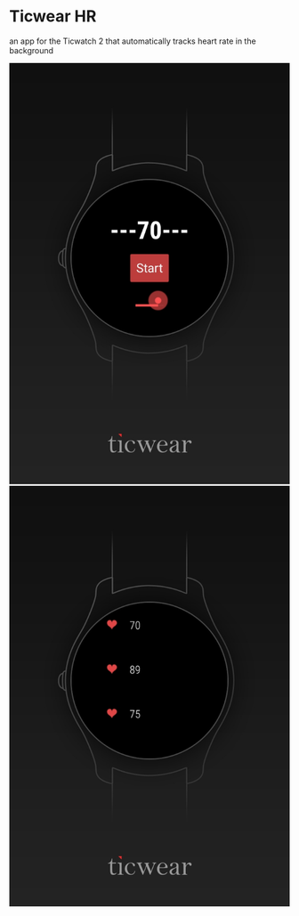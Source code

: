# Ticwear HR
an app for the Ticwatch 2 that automatically tracks heart rate in the background  
  
![Home](docs/Screenshot_Home.jpg)
![List](docs/Screenshot_List.jpg)
